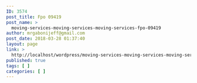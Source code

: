 ```yaml
---
ID: 3574
post_title: Fpo 09419
post_name: >
  moving-services-moving-services-moving-services-fpo-09419
author: mrgabonijeff@gmail.com
post_date: 2018-03-28 01:37:40
layout: page
link: >
  http://localhost/wordpress/moving-services-moving-services-moving-services-fpo-09419/
published: true
tags: [ ]
categories: [ ]
---
```

